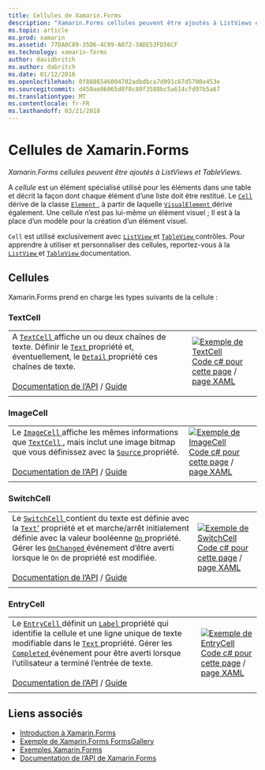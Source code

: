 ```yaml
---
title: Cellules de Xamarin.Forms
description: "Xamarin.Forms cellules peuvent être ajoutés à ListViews et TableViews."
ms.topic: article
ms.prod: xamarin
ms.assetid: 77DA0C89-35D6-4C09-A072-3ADE53FD56CF
ms.technology: xamarin-forms
author: davidbritch
ms.author: dabritch
ms.date: 01/12/2016
ms.openlocfilehash: 0f8886546004702adbdbca7d991c67d5700e453e
ms.sourcegitcommit: d450ae06065d8f8c80f3588bc5a614cfd97b5a67
ms.translationtype: MT
ms.contentlocale: fr-FR
ms.lasthandoff: 03/21/2018
---
```

# <a name="xamarinforms-cells"></a>Cellules de Xamarin.Forms

_Xamarin.Forms cellules peuvent être ajoutés à ListViews et TableViews._

A *cellule* est un élément spécialisé utilisé pour les éléments dans une table et décrit la façon dont chaque élément d’une liste doit être restitué. Le [ `Cell` ](https://developer.xamarin.com/api/type/Xamarin.Forms.Cell/) dérive de la classe [ `Element` ](https://developer.xamarin.com/api/type/Xamarin.Forms.Element/), à partir de laquelle [ `VisualElement` ](https://developer.xamarin.com/api/type/Xamarin.Forms.Element/) dérive également. Une cellule n’est pas lui-même un élément visuel ; Il est à la place d’un modèle pour la création d’un élément visuel. 

`Cell` est utilisé exclusivement avec [ `ListView` ](views.md#listView) et [ `TableView` ](views.md#tableView) contrôles. Pour apprendre à utiliser et personnaliser des cellules, reportez-vous à la [ `ListView` ](~/xamarin-forms/user-interface/listview/index.md) et [ `TableView` ](~/xamarin-forms/user-interface/tableview.md) documentation.

## <a name="cells"></a>Cellules

Xamarin.Forms prend en charge les types suivants de la cellule :

<a name="textCell" />

### <a name="textcell"></a>TextCell

|     |     |
| --- | --- |
| A [ `TextCell` ](https://developer.xamarin.com/api/type/Xamarin.Forms.TextCell) affiche un ou deux chaînes de texte. Définir le [ `Text` ](https://developer.xamarin.com/api/property/Xamarin.Forms.TextCell.Text/) propriété et, éventuellement, le [ `Detail` ](https://developer.xamarin.com/api/property/Xamarin.Forms.TextCell.Detail/) propriété ces chaînes de texte.<br /><br />[Documentation de l’API](https://developer.xamarin.com/api/type/Xamarin.Forms.TextCell) / [Guide](~/xamarin-forms/user-interface/listview/customizing-cell-appearance.md#TextCell) | [![Exemple de TextCell](cells-images/TextCell.png "TextCell exemple")](cells-images/TextCell-Large.png#lightbox "TextCell exemple")<br />[Code c# pour cette page](https://github.com/xamarin/xamarin-forms-samples/blob/master/FormsGallery/FormsGallery/FormsGallery/CodeExamples/TextCellDemoPage.cs) / [page XAML](https://github.com/xamarin/xamarin-forms-samples/blob/master/FormsGallery/FormsGallery/FormsGallery/XamlExamples/TextCellDemoPage.xaml) |
|     |     |

### <a name="imagecell"></a>ImageCell

|     |     |
| --- | --- |
| Le [ `ImageCell` ](https://developer.xamarin.com/api/type/Xamarin.Forms.ImageCell) affiche les mêmes informations que [ `TextCell` ](#textCell) , mais inclut une image bitmap que vous définissez avec la [ `Source` ](https://developer.xamarin.com/api/property/Xamarin.Forms.Image.Source/) propriété.<br /><br />[Documentation de l’API](https://developer.xamarin.com/api/type/Xamarin.Forms.ImageCell) / [Guide](~/xamarin-forms/user-interface/listview/customizing-cell-appearance.md#ImageCell) | [![Exemple de ImageCell](cells-images/ImageCell.png "ImageCell exemple")](cells-images/ImageCell-Large.png#lightbox "ImageCell exemple")<br />[Code c# pour cette page](https://github.com/xamarin/xamarin-forms-samples/blob/master/FormsGallery/FormsGallery/FormsGallery/CodeExamples/ImageCellDemoPage.cs) / [page XAML](https://github.com/xamarin/xamarin-forms-samples/blob/master/FormsGallery/FormsGallery/FormsGallery/XamlExamples/ImageCellDemoPage.xaml) |
|     |     |

### <a name="switchcell"></a>SwitchCell

|     |     |
| --- | --- |
| Le [ `SwitchCell` ](https://developer.xamarin.com/api/type/Xamarin.Forms.SwitchCell) contient du texte est définie avec la [ `Text`'](https://developer.xamarin.com/api/property/Xamarin.Forms.SwitchCellText/) propriété et et marche/arrêt initialement définie avec la valeur booléenne [ `On` ](https://developer.xamarin.com/api/property/Xamarin.Forms.SwitchCell.On/) propriété. Gérer les [ `OnChanged` ](https://developer.xamarin.com/api/event/Xamarin.Forms.SwitchCell.OnChanged/) événement d’être averti lorsque le `On` de propriété est modifiée.<br /><br />[Documentation de l’API](https://developer.xamarin.com/api/type/Xamarin.Forms.SwitchCell) / [Guide](~/xamarin-forms/user-interface/tableview.md#switchcell) | [![Exemple de SwitchCell](cells-images/SwitchCell.png "SwitchCell exemple")](cells-images/SwitchCell-Large.png#lightbox "SwitchCell exemple")<br />[Code c# pour cette page](https://github.com/xamarin/xamarin-forms-samples/blob/master/FormsGallery/FormsGallery/FormsGallery/CodeExamples/SwitchCellDemoPage.cs) / [page XAML](https://github.com/xamarin/xamarin-forms-samples/blob/master/FormsGallery/FormsGallery/FormsGallery/XamlExamples/SwitchCellDemoPage.xaml) |
|     |     |

### <a name="entrycell"></a>EntryCell

|     |     |
| --- | --- |
| Le [ `EntryCell` ](https://developer.xamarin.com/api/type/Xamarin.Forms.EntryCell) définit un [ `Label` ](https://developer.xamarin.com/api/property/Xamarin.Forms.EntryCell.Label/) propriété qui identifie la cellule et une ligne unique de texte modifiable dans le [ `Text` ](https://developer.xamarin.com/api/property/Xamarin.Forms.EntryCell.Text/) propriété. Gérer les [ `Completed` ](https://developer.xamarin.com/api/event/Xamarin.Forms.EntryCell.Completed/) événement pour être averti lorsque l’utilisateur a terminé l’entrée de texte.<br /><br />[Documentation de l’API](https://developer.xamarin.com/api/type/Xamarin.Forms.EntryCell) / [Guide](~/xamarin-forms/user-interface/tableview.md#entrycell) | [![Exemple de EntryCell](cells-images/EntryCell.png "EntryCell exemple")](cells-images/EntryCell-Large.png#lightbox "EntryCell exemple")<br />[Code c# pour cette page](https://github.com/xamarin/xamarin-forms-samples/blob/master/FormsGallery/FormsGallery/FormsGallery/CodeExamples/EntryCellDemoPage.cs) / [page XAML](https://github.com/xamarin/xamarin-forms-samples/blob/master/FormsGallery/FormsGallery/FormsGallery/XamlExamples/EntryCellDemoPage.xaml) |
|     |     |


## <a name="related-links"></a>Liens associés

- [Introduction à Xamarin.Forms](~/xamarin-forms/get-started/introduction-to-xamarin-forms.md)
- [Exemple de Xamarin.Forms FormsGallery](https://developer.xamarin.com/samples/xamarin-forms/FormsGallery/)
- [Exemples Xamarin.Forms](https://developer.xamarin.com/samples/xamarin-forms/all/)
- [Documentation de l’API de Xamarin.Forms](https://developer.xamarin.com/api/root/Xamarin.Forms/)

